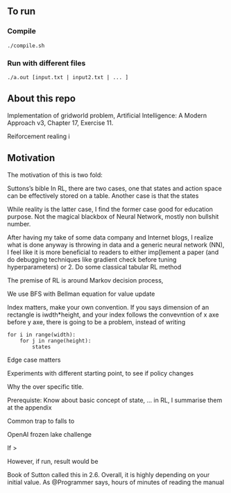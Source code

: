 ## To run
### Compile
`./compile.sh`
### Run with different files
`./a.out [input.txt | input2.txt | ... ]`

## About this repo
Implementation of gridworld problem, Artificial Intelligence: A Modern Approach v3, Chapter 17, Exercise 11.

Reiforcement realing
i

## Motivation
The motivation of this is two fold:


Suttons’s bible In RL, there are two cases, one that states and action space can be effectively stored on a table. Another case is that the states 

While reality is the latter case, I find the former case good for education purpose. Not the magical blackbox of Neural Network, mostly non bullshit number.

After having my take of some data company and Internet blogs, I realize what is done anyway is throwing in data and a generic neural network (NN), I feel like it is  more beneficial to readers to either imp[lement a paper (and do debugging techniques like gradient check before tuning hyperparameters) 
or
2. Do some classical tabular RL method

The premise of RL is around Markov decision process, 

We use BFS with Bellman equation for value update



Index matters, make your own convention. If you says dimension of an rectangle is iwdth*height, and your index follows the convevntion of x axe before y axe, there is going to be a problem, instead of writing

```
for i in range(width):
    for j in range(height):
        states
```

Edge case matters

Experiments with different starting point, to see if policy changes

Why the over specific title.

Prerequiste: Know about basic concept of state, … in RL, I summarise them at the appendix

Common trap to falls to

OpenAI frozen lake challenge

If > 


However, if run, result would be


Book of Sutton called this in 2.6. Overall, it is highly depending on your initial value. As @Programmer says, hours of minutes of reading the manual
